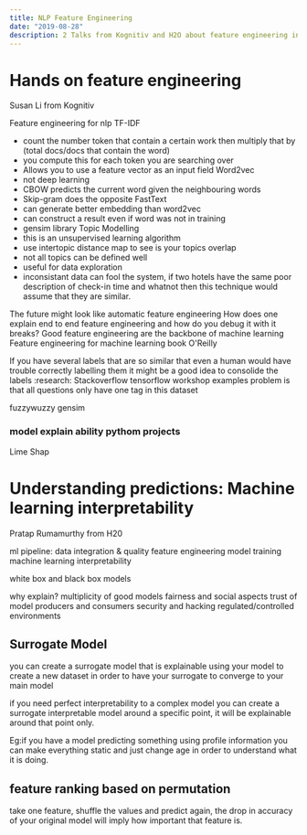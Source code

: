 ```yaml
---
title: NLP Feature Engineering
date: "2019-08-28"
description: 2 Talks from Kognitiv and H2O about feature engineering in natural language processing
---
```

# Hands on feature engineering
Susan Li from Kognitiv

Feature engineering for nlp
TF-IDF
 - count the number token that contain a certain work then multiply that by (total docs/docs that contain the word)
 - you compute this for each token you are searching over
 - Allows you to use a feature vector as an input field
Word2vec
 - not deep learning
 - CBOW predicts the current word given the neighbouring words
 - Skip-gram does the opposite
FastText
 - can generate better embedding than word2vec
 - can construct a result even if word was not in training
 - gensim library
Topic Modelling
 - this is an unsupervised learning algorithm
 - use intertopic distance map to see is your topics overlap
 - not all topics can be defined well
 - useful for data exploration
 - inconsistant data can fool the system, if two hotels have the same poor description of check-in time and whatnot then this technique would assume that they are similar.

The future might look like automatic feature engineering
How does one explain end to end feature engineering and how do you debug it with it breaks?
Good feature engineering are the backbone of machine learning
Feature engineering for machine learning book O'Reilly

If you have several labels that are so similar that even a human would have trouble correctly labelling them it might be a good idea to consolide the labels
:research:
Stackoverflow tensorflow workshop examples
problem is that all questions only have one tag in this dataset

fuzzywuzzy
gensim

### model explain ability pythom projects
Lime
Shap

# Understanding predictions: Machine learning interpretability
Pratap Rumamurthy from H20

ml pipeline:
data integration & quality
feature engineering
model training
machine learning interpretability

white box and black box models

why explain?
multiplicity of good models
fairness and social aspects
trust of model producers and consumers
security and hacking
regulated/controlled environments

## Surrogate Model
you can create a surrogate model that is explainable using your model to create a new dataset in order to have your surrogate to converge to your main model

if you need perfect interpretability to a complex model you can create a surrogate interpretable model around a specific point, it will be explainable around that point only.

Eg:if you have a model predicting something using profile information you can make everything static and just change age in order to understand what it is doing.

## feature ranking based on permutation

take one feature, shuffle the values and predict again, the drop in accuracy of your original model will imply how important that feature is.




